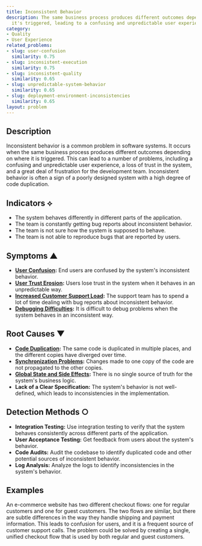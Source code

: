 ```yaml
---
title: Inconsistent Behavior
description: The same business process produces different outcomes depending on where
  it's triggered, leading to a confusing and unpredictable user experience.
category:
- Quality
- User Experience
related_problems:
- slug: user-confusion
  similarity: 0.75
- slug: inconsistent-execution
  similarity: 0.75
- slug: inconsistent-quality
  similarity: 0.65
- slug: unpredictable-system-behavior
  similarity: 0.65
- slug: deployment-environment-inconsistencies
  similarity: 0.65
layout: problem
---
```


## Description
Inconsistent behavior is a common problem in software systems. It occurs when the same business process produces different outcomes depending on where it is triggered. This can lead to a number of problems, including a confusing and unpredictable user experience, a loss of trust in the system, and a great deal of frustration for the development team. Inconsistent behavior is often a sign of a poorly designed system with a high degree of code duplication.

## Indicators ⟡
- The system behaves differently in different parts of the application.
- The team is constantly getting bug reports about inconsistent behavior.
- The team is not sure how the system is supposed to behave.
- The team is not able to reproduce bugs that are reported by users.

## Symptoms ▲
- **[User Confusion](user-confusion.md):** End users are confused by the system's inconsistent behavior.
- **[User Trust Erosion](user-trust-erosion.md):** Users lose trust in the system when it behaves in an unpredictable way.
- **[Increased Customer Support Load](increased-customer-support-load.md):** The support team has to spend a lot of time dealing with bug reports about inconsistent behavior.
- **[Debugging Difficulties](debugging-difficulties.md):** It is difficult to debug problems when the system behaves in an inconsistent way.

## Root Causes ▼
- **[Code Duplication](code-duplication.md):** The same code is duplicated in multiple places, and the different copies have diverged over time.
- **[Synchronization Problems](synchronization-problems.md):** Changes made to one copy of the code are not propagated to the other copies.
- **[Global State and Side Effects](global-state-and-side-effects.md):** There is no single source of truth for the system's business logic.
- **Lack of a Clear Specification:** The system's behavior is not well-defined, which leads to inconsistencies in the implementation.

## Detection Methods ○
- **Integration Testing:** Use integration testing to verify that the system behaves consistently across different parts of the application.
- **User Acceptance Testing:** Get feedback from users about the system's behavior.
- **Code Audits:** Audit the codebase to identify duplicated code and other potential sources of inconsistent behavior.
- **Log Analysis:** Analyze the logs to identify inconsistencies in the system's behavior.

## Examples
An e-commerce website has two different checkout flows: one for regular customers and one for guest customers. The two flows are similar, but there are subtle differences in the way they handle shipping and payment information. This leads to confusion for users, and it is a frequent source of customer support calls. The problem could be solved by creating a single, unified checkout flow that is used by both regular and guest customers.